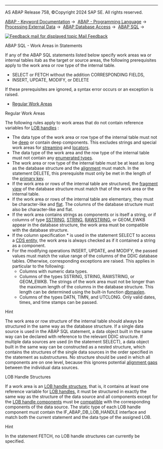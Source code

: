   

* * *

AS ABAP Release 758, ©Copyright 2024 SAP SE. All rights reserved.

[ABAP - Keyword Documentation](javascript:call_link\('abenabap.htm'\)) →  [ABAP - Programming Language](javascript:call_link\('abenabap_reference.htm'\)) →  [Processing External Data](javascript:call_link\('abenabap_language_external_data.htm'\)) →  [ABAP Database Access](javascript:call_link\('abendb_access.htm'\)) →  [ABAP SQL](javascript:call_link\('abenabap_sql.htm'\)) → 

 [![](Mail.gif?object=Mail.gif "Feedback mail for displayed topic") Mail Feedback](mailto:f1_help@sap.com?subject=Feedback%20on%20ABAP%20Documentation&body=Document:%20ABAP%20SQL%20-%20Work%20Areas%20in%20Statements%2C%20ABENABAP_SQL_WA%2C%20758%0D%0A%0D%0AError:%0D%0A%0D%0A%0D%0A%0D%0ASuggestion%20for%20improvement:)

ABAP SQL - Work Areas in Statements

If any of the ABAP SQL statements listed below specify work areas wa or internal tables itab as the target or source areas, the following prerequisites apply to the work area or row type of the internal table.

-   SELECT or FETCH without the addition CORRESPONDING FIELDS,
-   INSERT, UPDATE, MODIFY, or DELETE

If these prerequisites are ignored, a syntax error occurs or an exception is raised.

-   [Regular Work Areas](#abenabap-sql-wa-1-------lob-handle-structures---@ITOC@@ABENABAP_SQL_WA_2)

Regular Work Areas   

The following rules apply to work areas that do not contain reference variables for [LOB handles](javascript:call_link\('abenlob_handle_glosry.htm'\) "Glossary Entry") :

-   The data type of the work area or row type of the internal table must not be [deep](javascript:call_link\('abendeep_glosry.htm'\) "Glossary Entry") or contain deep components. This excludes strings and special work areas for [streaming](javascript:call_link\('abenabap_sql_streaming.htm'\)) and [locators](javascript:call_link\('abenlocators.htm'\)).
-   The data type of the work area and the row type of the internal table must not contain any [enumerated types](javascript:call_link\('abenenum_type_glosry.htm'\) "Glossary Entry").
-   The work area or row type of the internal table must be at least as long as the database structure and the [alignment](javascript:call_link\('abenalignment_glosry.htm'\) "Glossary Entry") must match. In the statement DELETE, this prerequisite must only be met in the length of the [primary key](javascript:call_link\('abenprimary_key_glosry.htm'\) "Glossary Entry").
-   If the work area or rows of the internal table are structured, the [fragment view](javascript:call_link\('abenunicode_fragment_view_glosry.htm'\) "Glossary Entry") of the database structure must match that of the work area or the internal table.
-   If the work area or rows of the internal table are elementary, they must be character-like and [flat](javascript:call_link\('abenflat_glosry.htm'\) "Glossary Entry"). The columns of the database structure must also be character-like and flat.
-   If the work area contains strings as components or is itself a string, or if columns of type [SSTRING](javascript:call_link\('abenddic_builtin_types.htm'\)), [STRING](javascript:call_link\('abenddic_builtin_types.htm'\)), [RAWSTRING](javascript:call_link\('abenddic_builtin_types.htm'\)), or GEOM\_EWKB appear in the database structure, the work area must be compatible with the database structure.
-   If the column specification \* is used in the statement SELECT to access a [CDS entity](javascript:call_link\('abencds_entity_glosry.htm'\) "Glossary Entry"), the work area is always checked as if it contained a string as a component.
-   For the modifying operations INSERT, UPDATE, and MODIFY, the passed values must match the value range of the columns of the DDIC database tables. Otherwise, corresponding exceptions are raised. This applies in particular to the following:
    -   Columns with numeric data types.
    -   Columns of the types SSTRING, STRING, RAWSTRING, or GEOM\_EWKB. The strings of the work area must not be longer than the maximum length of the columns in the database structure. This length can be determined using the built-in function [dbmaxlen](javascript:call_link\('abenlength_functions.htm'\)).
    -   Columns of the types DATN, TIMN, and UTCLONG. Only valid dates, times, and time stamps can be passed.

Hint

The work area or row structure of the internal table should always be structured in the same way as the database structure. If a single data source is used in the ABAP SQL statement, a data object built in the same way can be declared with reference to the relevant DDIC structure. If multiple data sources are used (in the statement SELECT), a data object built in the same way can be constructed as a nested structure, which contains the structures of the single data sources in the order specified in the statement as substructures. No structure should be used in which all components are on one level, because this ignores potential [alignment gaps](javascript:call_link\('abenalignment_gap_glosry.htm'\) "Glossary Entry") between the individual data sources.

LOB Handle Structures   

If a work area is an [LOB handle structure](javascript:call_link\('abenlob_handle_structure_glosry.htm'\) "Glossary Entry"), that is, it contains at least one reference variable for [LOB handles](javascript:call_link\('abenlob_handle_glosry.htm'\) "Glossary Entry"), it must be structured in exactly the same way as the structure of the data source and all components except for the [LOB handle components](javascript:call_link\('abenlob_handle_component_glosry.htm'\) "Glossary Entry") must be [compatible](javascript:call_link\('abencompatible_glosry.htm'\) "Glossary Entry") with the corresponding components of the data source. The static type of each LOB handle component must contain the IF\_ABAP\_DB\_LOB\_HANDLE interface and match both the current statement and the data type of the assigned LOB.

Hint

In the statement FETCH, no LOB handle structures can currently be specified.